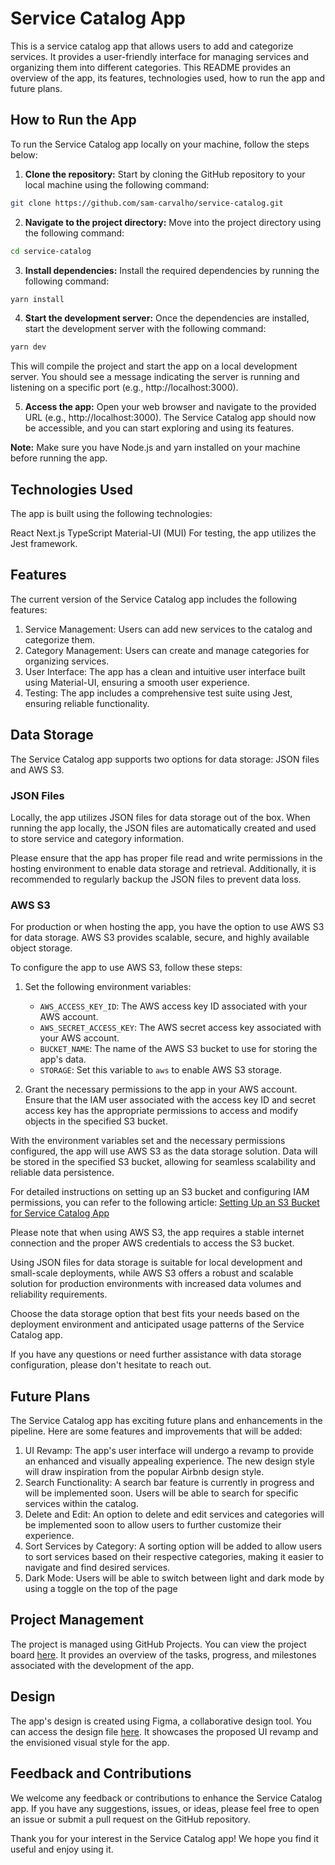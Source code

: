 # Service Catalog App

This is a service catalog app that allows users to add and categorize services. It provides a user-friendly interface for managing services and organizing them into different categories. This README provides an overview of the app, its features, technologies used, how to run the app and future plans.

## How to Run the App

To run the Service Catalog app locally on your machine, follow the steps below:

1. **Clone the repository:** Start by cloning the GitHub repository to your local machine using the following command:

```sh
git clone https://github.com/sam-carvalho/service-catalog.git
```

2. **Navigate to the project directory:** Move into the project directory using the following command:

```sh
cd service-catalog
```

3. **Install dependencies:** Install the required dependencies by running the following command:

```sh
yarn install
```

4. **Start the development server:** Once the dependencies are installed, start the development server with the following command:

```sh
yarn dev
```

This will compile the project and start the app on a local development server. You should see a message indicating the server is running and listening on a specific port (e.g., http://localhost:3000).

5. **Access the app:** Open your web browser and navigate to the provided URL (e.g., http://localhost:3000). The Service Catalog app should now be accessible, and you can start exploring and using its features.


**Note:** Make sure you have Node.js and yarn installed on your machine before running the app.

## Technologies Used

The app is built using the following technologies:

React
Next.js
TypeScript
Material-UI (MUI)
For testing, the app utilizes the Jest framework.

## Features

The current version of the Service Catalog app includes the following features:

1. Service Management: Users can add new services to the catalog and categorize them.
2. Category Management: Users can create and manage categories for organizing services.
3. User Interface: The app has a clean and intuitive user interface built using Material-UI, ensuring a smooth user experience.
4. Testing: The app includes a comprehensive test suite using Jest, ensuring reliable functionality.

## Data Storage

The Service Catalog app supports two options for data storage: JSON files and AWS S3.

### JSON Files

Locally, the app utilizes JSON files for data storage out of the box. When running the app locally, the JSON files are automatically created and used to store service and category information.

Please ensure that the app has proper file read and write permissions in the hosting environment to enable data storage and retrieval. Additionally, it is recommended to regularly backup the JSON files to prevent data loss.

### AWS S3

For production or when hosting the app, you have the option to use AWS S3 for data storage. AWS S3 provides scalable, secure, and highly available object storage.

To configure the app to use AWS S3, follow these steps:

1. Set the following environment variables:
   - `AWS_ACCESS_KEY_ID`: The AWS access key ID associated with your AWS account.
   - `AWS_SECRET_ACCESS_KEY`: The AWS secret access key associated with your AWS account.
   - `BUCKET_NAME`: The name of the AWS S3 bucket to use for storing the app's data.
   - `STORAGE`: Set this variable to `aws` to enable AWS S3 storage.

2. Grant the necessary permissions to the app in your AWS account. Ensure that the IAM user associated with the access key ID and secret access key has the appropriate permissions to access and modify objects in the specified S3 bucket.

With the environment variables set and the necessary permissions configured, the app will use AWS S3 as the data storage solution. Data will be stored in the specified S3 bucket, allowing for seamless scalability and reliable data persistence.

For detailed instructions on setting up an S3 bucket and configuring IAM permissions, you can refer to the following article: [Setting Up an S3 Bucket for Service Catalog App](https://docs.aws.amazon.com/AmazonS3/latest/userguide/creating-bucket.html)

Please note that when using AWS S3, the app requires a stable internet connection and the proper AWS credentials to access the S3 bucket.

Using JSON files for data storage is suitable for local development and small-scale deployments, while AWS S3 offers a robust and scalable solution for production environments with increased data volumes and reliability requirements.

Choose the data storage option that best fits your needs based on the deployment environment and anticipated usage patterns of the Service Catalog app.

If you have any questions or need further assistance with data storage configuration, please don't hesitate to reach out.

## Future Plans

The Service Catalog app has exciting future plans and enhancements in the pipeline. Here are some features and improvements that will be added:

1. UI Revamp: The app's user interface will undergo a revamp to provide an enhanced and visually appealing experience. The new design style will draw inspiration from the popular Airbnb design style.
2. Search Functionality: A search bar feature is currently in progress and will be implemented soon. Users will be able to search for specific services within the catalog.
3. Delete and Edit: An option to delete and edit services and categories will be implemented soon to allow users to further customize their experience.
3. Sort Services by Category: A sorting option will be added to allow users to sort services based on their respective categories, making it easier to navigate and find desired services.
4. Dark Mode: Users will be able to switch between light and dark mode by using a toggle on the top of the page

## Project Management

The project is managed using GitHub Projects. You can view the project board [here](https://github.com/users/sam-carvalho/projects/1/views/1). It provides an overview of the tasks, progress, and milestones associated with the development of the app.

## Design

The app's design is created using Figma, a collaborative design tool. You can access the design file [here](https://www.figma.com/file/fKx1F56HYhpEtl8txqFiI2/Service-Catalog?type=design&t=y4gF7Rm0q048Rt6U-0). It showcases the proposed UI revamp and the envisioned visual style for the app.

## Feedback and Contributions

We welcome any feedback or contributions to enhance the Service Catalog app. If you have any suggestions, issues, or ideas, please feel free to open an issue or submit a pull request on the GitHub repository.

Thank you for your interest in the Service Catalog app! We hope you find it useful and enjoy using it.